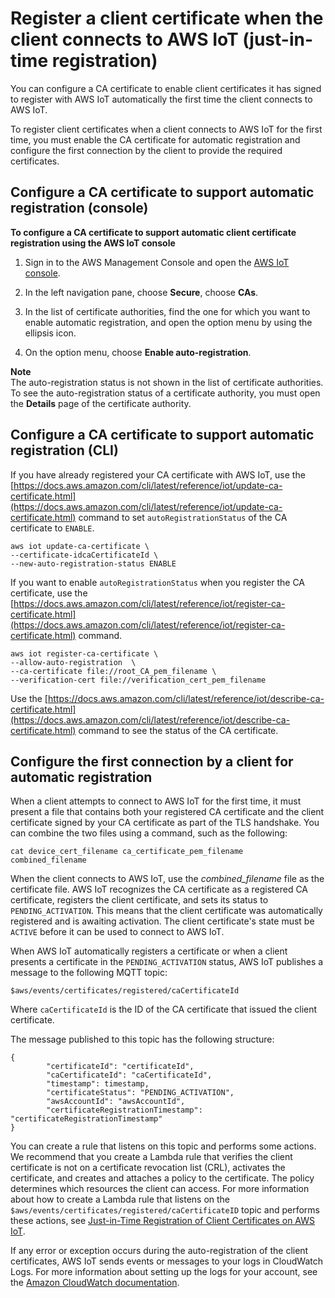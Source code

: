 # Register a client certificate when the client connects to AWS IoT \(just\-in\-time registration\)<a name="auto-register-device-cert"></a>

You can configure a CA certificate to enable client certificates it has signed to register with AWS IoT automatically the first time the client connects to AWS IoT\.

To register client certificates when a client connects to AWS IoT for the first time, you must enable the CA certificate for automatic registration and configure the first connection by the client to provide the required certificates\.

## Configure a CA certificate to support automatic registration \(console\)<a name="enable-auto-registration-console"></a>

**To configure a CA certificate to support automatic client certificate registration using the AWS IoT console**

1. Sign in to the AWS Management Console and open the [AWS IoT console](https://console.aws.amazon.com/iot/home)\.

1. In the left navigation pane, choose **Secure**, choose **CAs**\.

1. In the list of certificate authorities, find the one for which you want to enable automatic registration, and open the option menu by using the ellipsis icon\.

1. On the option menu, choose **Enable auto\-registration**\.

**Note**  
The auto\-registration status is not shown in the list of certificate authorities\. To see the auto\-registration status of a certificate authority, you must open the **Details** page of the certificate authority\.

## Configure a CA certificate to support automatic registration \(CLI\)<a name="enable-auto-registration-cli"></a>

If you have already registered your CA certificate with AWS IoT, use the [https://docs.aws.amazon.com/cli/latest/reference/iot/update-ca-certificate.html](https://docs.aws.amazon.com/cli/latest/reference/iot/update-ca-certificate.html) command to set `autoRegistrationStatus` of the CA certificate to `ENABLE`\.

```
aws iot update-ca-certificate \
--certificate-idcaCertificateId \
--new-auto-registration-status ENABLE
```

If you want to enable `autoRegistrationStatus` when you register the CA certificate, use the [https://docs.aws.amazon.com/cli/latest/reference/iot/register-ca-certificate.html](https://docs.aws.amazon.com/cli/latest/reference/iot/register-ca-certificate.html) command\.

```
aws iot register-ca-certificate \
--allow-auto-registration  \
--ca-certificate file://root_CA_pem_filename \
--verification-cert file://verification_cert_pem_filename
```

Use the [https://docs.aws.amazon.com/cli/latest/reference/iot/describe-ca-certificate.html](https://docs.aws.amazon.com/cli/latest/reference/iot/describe-ca-certificate.html) command to see the status of the CA certificate\.

## Configure the first connection by a client for automatic registration<a name="configure-auto-reg-first-connect"></a>

When a client attempts to connect to AWS IoT for the first time, it must present a file that contains both your registered CA certificate and the client certificate signed by your CA certificate as part of the TLS handshake\. You can combine the two files using a command, such as the following:

```
cat device_cert_filename ca_certificate_pem_filename  combined_filename
```

When the client connects to AWS IoT, use the *combined\_filename* file as the certificate file\. AWS IoT recognizes the CA certificate as a registered CA certificate, registers the client certificate, and sets its status to `PENDING_ACTIVATION`\. This means that the client certificate was automatically registered and is awaiting activation\. The client certificate's state must be `ACTIVE` before it can be used to connect to AWS IoT\.

When AWS IoT automatically registers a certificate or when a client presents a certificate in the `PENDING_ACTIVATION` status, AWS IoT publishes a message to the following MQTT topic:

`$aws/events/certificates/registered/caCertificateId`

Where `caCertificateId` is the ID of the CA certificate that issued the client certificate\.

The message published to this topic has the following structure:

```
{
        "certificateId": "certificateId",
        "caCertificateId": "caCertificateId",
        "timestamp": timestamp,
        "certificateStatus": "PENDING_ACTIVATION",
        "awsAccountId": "awsAccountId",
        "certificateRegistrationTimestamp": "certificateRegistrationTimestamp"
}
```

You can create a rule that listens on this topic and performs some actions\. We recommend that you create a Lambda rule that verifies the client certificate is not on a certificate revocation list \(CRL\), activates the certificate, and creates and attaches a policy to the certificate\. The policy determines which resources the client can access\. For more information about how to create a Lambda rule that listens on the `$aws/events/certificates/registered/caCertificateID` topic and performs these actions, see [Just\-in\-Time Registration of Client Certificates on AWS IoT](https://aws.amazon.com/blogs/iot/just-in-time-registration-of-device-certificates-on-aws-iot/)\.

If any error or exception occurs during the auto\-registration of the client certificates, AWS IoT sends events or messages to your logs in CloudWatch Logs\. For more information about setting up the logs for your account, see the [Amazon CloudWatch documentation](https://docs.aws.amazon.com/AmazonCloudWatch/latest/DeveloperGuide/)\. 